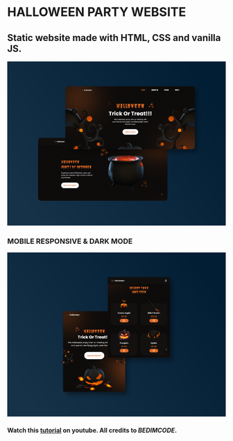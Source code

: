 # HALLOWEEN PARTY WEBSITE

## Static website made with HTML, CSS and vanilla JS.

![halloween-party-website](./assets/project-screenshot/halloween-final-1.png)

### MOBILE RESPONSIVE & DARK MODE
![halloween-party-website](./assets/project-screenshot/halloween-final-2.png)

#### Watch this [tutorial](https://www.youtube.com/watch?v=TBEOARNn2Gc) on youtube. All credits to **_BEDIMCODE_**.